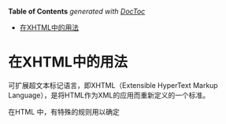 <!-- START doctoc generated TOC please keep comment here to allow auto update -->
<!-- DON'T EDIT THIS SECTION, INSTEAD RE-RUN doctoc TO UPDATE -->
**Table of Contents**  *generated with [DocToc](https://github.com/thlorenz/doctoc)*

- [在XHTML中的用法](#%E5%9C%A8xhtml%E4%B8%AD%E7%9A%84%E7%94%A8%E6%B3%95)

<!-- END doctoc generated TOC please keep comment here to allow auto update -->

# 在XHTML中的用法

可扩展超文本标记语言，即XHTML（Extensible HyperText Markup Language），是将HTML作为XML的应用而重新定义的一个标准。

在HTML 中，有特殊的规则用以确定<script>元素中的哪些内容可以被解析，但这些特殊的规则在XHTML 中不适用，如下。

```js
<script type="text/javascript">
function compare(a, b) {
    if (a < b) {
        alert("A is less than B");
    } else if (a > b) {
        alert("A is greater than B");
    } else {
        alert("A is equal to B");
    }
}
</script>
```

这里比较语句a < b 中的小于号（<）在XHTML 中将被当作开始一个新标签来解析。但是作为标签来讲，小于号后面不能跟空格，因此就会导致语法错误。

解决方案：用相应的HTML 实体（<）替换代码中所有的小于号（<）

在将页面的MIME类型指定为"application/xhtml+xml"的情况下回触发XHTML模式。并不是所有浏览器都支持以这种方式提供XHTML文档。

